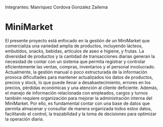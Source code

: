 Integrantes:
Manriquez
Cordova
Gonzalez
Zailema

# MiniMarket
El presente proyecto está enfocado en la gestión de un MiniMarket que comercializa una variedad amplia de productos, incluyendo lácteos, embutidos, snacks, bebidas, artículos de aseo e higiene, y frutas. La diversidad de productos y la cantidad de transacciones diarias generan la necesidad de contar con un sistema que permita registrar y controlar eficientemente las ventas, compras, inventarios y el personal involucrado.
Actualmente, la gestión manual o poco estructurada de la información provoca dificultades para mantener actualizados los datos de productos, precios y stock, lo que puede llevar a desabastecimiento, errores en los precios, pérdidas económicas y una atención al cliente deficiente.
Además, el manejo de información relacionada con empleados, cargos y turnos también requiere organización para mejorar la administración interna del MiniMarket. Por ello, es fundamental contar con una base de datos que permita almacenar y consultar de manera organizada todos estos datos, facilitando el control, la trazabilidad y la toma de decisiones para optimizar la operación diaria.
